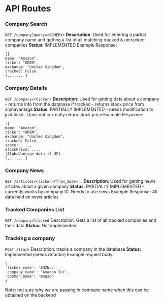 # API Routes
### Company Search
`GET /company?query=<SQUERY>`
**Description**: Used for entering a partial company name and getting a list of all matching tracked & untracked companies
**Status**: IMPLEMENTED
Example Response:
```
[{
name: "Amazon",
ticker: "AMZN",
exchange: "United Kingdom",
tracked: False
},.......]
```
### Company Details
`GET /company/<ticker>`
**Description**: Used for getting data about a company - returns info from the database if tracked - returns stock price from alphavantage
**Status**: PARTIALLY IMPLEMENTED - needs modification to just ticker. Does not currently return stock price
Example Response:
```
[{
name: "Amazon",
ticker: "AMZN",
exchange: "United Kingdom",
tracked: False,
score: ....,
stockPrice: ....
[AlphaVantage data if US]
},.......]
```

### Company News
`GET /articles/<ticker>?from_date=..`
**Description**: Used for getting news articles about a given company
**Status**: PARTIALLY IMPLEMENTED - currently works by company ID. Needs to use news 
Example Response: All data held on news articles

### Tracked Companies List
`GET /company/tracked`
Description: Gets a list of all tracked companies and their data
**Status**: Not implemented

### Tracking a company
`POST /track`
Description: tracks a company in the database
**Status**: Implemented (needs refactor)
Example request body: 
```
{
'ticker_code': 'AMZN.L',
'company_name': 'Amazon Inc',
'common_name': 'Amazon
}
```
Note: not sure why we are passing in company name when this can be obtained on the backend


